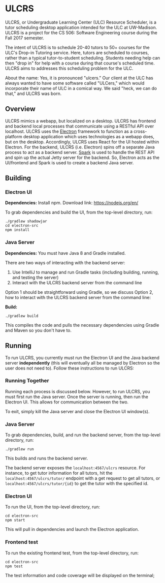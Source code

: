 # ULCRS
ULCRS, or Undergraduate Learning Center (ULC) Resource Scheduler, is a tutor scheduling desktop application intended for the ULC at UW-Madison. ULCRS is a project for the CS 506: Software Engineering course during the Fall 2017 semester.

The intent of ULCRS is to schedule 20-40 tutors to 50+ courses for the ULC's Drop-in Tutoring service. Here, tutors are scheduled to courses, rather than a typical tutor-to-student scheduling. Students needing help can then "drop in" for help with a course during that course's scheduled time. ULCRS aims to addresses this scheduling problem for the ULC.

About the name: Yes, it is pronounced "ulcers." Our client at the ULC has always wanted to have some software called "ULCers," which would incorporate their name of ULC in a comical way. We said "heck, we can do that," and ULCRS was born.


## Overview
ULCRS  mimics a webapp, but localized on a desktop. ULCRS has frontend and backend local processes that communicate using a RESTful API over localhost. ULCRS uses the [Electron](https://electron.atom.io/) framework to function as a cross-platform desktop application which uses technologies as a webapp does, but on the desktop. Accordingly, ULCRS uses React for the UI hosted within Electron. For the backend, ULCRS (i.e. Electron) spins off a separate Java process to act as a backend server. [Spark](http://sparkjava.com/) is used to handle the REST API and spin up the actual Jetty server for the backend. So, Electron acts as the UI/frontend and Spark is used to create a backend Java server. 


## Building
### Electron UI
**Dependencies:** Install npm. Download link: https://nodejs.org/en/

To grab dependencies and build the UI, from the top-level directory, run:
``` 
./gradlew shadowjar
cd electron-src
npm install
```


### Java Server
**Dependencies:** You must have Java 8 and Gradle installed.

There are two ways of interacting with the backend server:
1) Use IntelliJ to manage and run Gradle tasks (including building, running, and testing the server)
2) Interact with the ULCRS backend server from the command line

Option 1 should be straightforward using Gradle, so we discuss Option 2, how to interact with the ULCRS backend server from the command line:

**Build:**
```
./gradlew build
```
This compiles the code and pulls the necessary dependencies using Gradle and Maven so you don't have to.


## Running
To run ULCRS, you currently must run the Electron UI and the Java backend server **independently** (this will eventually all be managed by Electron so the user does not need to). Follow these instructions to run ULCRS:

### Running Together
Running each process is discussed below. However, to run ULCRS, you must first run the Java server. Once the server is running, then run the Electron UI. This allows for communication between the two.

To exit, simply kill the Java server and close the Electron UI window(s).

### Java Server
To grab dependencies, build, and run the backend server, from the top-level directory, run:
```
./gradlew run
```
This builds and runs the backend server.

The backend server exposes the `localhost:4567/ulcrs` resource. For instance, to get tutor information for all tutors, hit the `localhost:4567/ulcrs/tutor/` endpoint with a get request to get all tutors, or `localhost:4567/ulcrs/tutor/{id}` to get the tutor with the specified id.

### Electron UI
To run the UI, from the top-level directory, run:
```
cd electron-src
npm start
```
This will pull in dependencies and launch the Electron application.

### Frontend test
To run the existing frontend test, from the top-level directory, run:
```
cd electron-src
npm test
```
The test information and code coverage will be displayed on the terminal;


